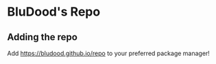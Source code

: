 # BluDood's Repo

## Adding the repo

Add <https://bludood.github.io/repo> to your preferred package manager!